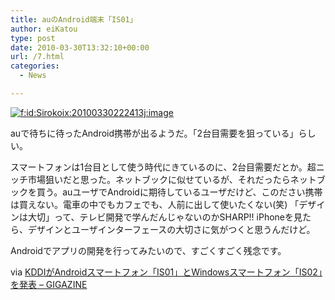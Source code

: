 ```yaml
---
title: auのAndroid端末「IS01」
author: eiKatou
type: post
date: 2010-03-30T13:32:10+00:00
url: /7.html
categories:
  - News

---
```

<div class="section">
  <p>
    <a href="http://f.hatena.ne.jp/Sirokoix/20100330222413" class="hatena-fotolife" target="_blank"><img src="http://cdn-ak.f.st-hatena.com/images/fotolife/S/Sirokoix/20100330/20100330222413.jpg" alt="f:id:Sirokoix:20100330222413j:image" title="f:id:Sirokoix:20100330222413j:image" class="hatena-fotolife" /></a>
  </p>
  
  <p>
    auで待ちに待ったAndroid携帯が出るようだ。「2台目需要を狙っている」らしい。
  </p>
  
  <p>
    スマートフォンは1台目として使う時代にきているのに、2台目需要だとか。超ニッチ市場狙いだと思った。ネットブックに似せているが、それだったらネットブックを買う。auユーザでAndroidに期待しているユーザだけど、このださい携帯は買えない。電車の中でもカフェでも、人前に出して使いたくない(笑) 「デザインは大切」って、テレビ開発で学んだんじゃないのかSHARP!! iPhoneを見たら、デザインとユーザインターフェースの大切さに気がつくと思うんだけど。
  </p>
  
  <p>
    Androidでアプリの開発を行ってみたいので、すごくすごく残念です。
  </p>
  
  <p>
  </p>
  
  <p>
    via <a href="http://gigazine.net/index.php?/news/comments/20100330_kddi_android_smartphone/" target="_blank">KDDIがAndroidスマートフォン「IS01」とWindowsスマートフォン「IS02」を発表 &#8211; GIGAZINE</a>
  </p>
</div>
